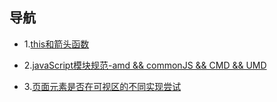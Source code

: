 ## 导航
- 1.[this和箭头函数](https://github.com/wangting1/module-demo/blob/master/arrowFun/%E7%AE%AD%E5%A4%B4%E5%87%BD%E6%95%B0.md)

- 2.[javaScript模块规范-amd && commonJS && CMD && UMD](https://github.com/wangting1/module-demo/blob/master/javaScript%E6%A8%A1%E5%9D%97%E8%A7%84%E8%8C%83/javaScript%E6%A8%A1%E5%9D%97%E8%A7%84%E8%8C%83.md)

- 3.[页面元素是否在可视区的不同实现尝试](https://github.com/wangting1/module-demo/blob/master/ifInview/ifInview.md)
